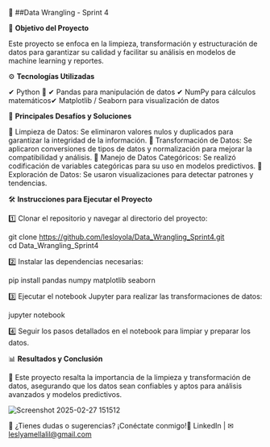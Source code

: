 🔄 ##Data Wrangling - Sprint 4

🎯 **Objetivo del Proyecto**

Este proyecto se enfoca en la limpieza, transformación y estructuración de datos para garantizar su calidad y facilitar su análisis en modelos de machine learning y reportes.

⚙️ **Tecnologías Utilizadas**

✔ Python 🐍
✔ Pandas para manipulación de datos
✔ NumPy para cálculos matemáticos✔ Matplotlib / Seaborn para visualización de datos

🚀 **Principales Desafíos y Soluciones**

🔹 Limpieza de Datos: Se eliminaron valores nulos y duplicados para garantizar la integridad de la información.
🔹 Transformación de Datos: Se aplicaron conversiones de tipos de datos y normalización para mejorar la compatibilidad y análisis.
🔹 Manejo de Datos Categóricos: Se realizó codificación de variables categóricas para su uso en modelos predictivos.
🔹 Exploración de Datos: Se usaron visualizaciones para detectar patrones y tendencias.

🛠 **Instrucciones para Ejecutar el Proyecto**

1️⃣ Clonar el repositorio y navegar al directorio del proyecto:

git clone https://github.com/lesloyola/Data_Wrangling_Sprint4.git  
cd Data_Wrangling_Sprint4  

2️⃣ Instalar las dependencias necesarias:

pip install pandas numpy matplotlib seaborn  

3️⃣ Ejecutar el notebook Jupyter para realizar las transformaciones de datos:

jupyter notebook  

4️⃣ Seguir los pasos detallados en el notebook para limpiar y preparar los datos.



📊 **Resultados y Conclusión**

📌 Este proyecto resalta la importancia de la limpieza y transformación de datos, asegurando que los datos sean confiables y aptos para análisis avanzados y modelos predictivos.


![Screenshot 2025-02-27 151512](https://github.com/user-attachments/assets/5bc0cd04-3413-413e-b340-b797b6d3735b)


📩 ¿Tienes dudas o sugerencias? ¡Conéctate conmigo!🔗 LinkedIn | ✉ leslyamellalil@gmail.com

